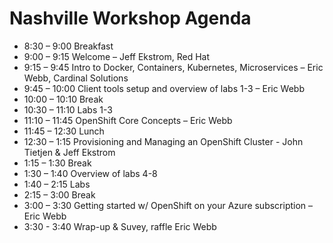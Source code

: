 # Nashville Workshop Agenda
* 8:30 – 9:00 Breakfast
* 9:00 – 9:15 Welcome – Jeff Ekstrom, Red Hat
* 9:15 – 9:45 Intro to Docker, Containers, Kubernetes, Microservices – Eric Webb, Cardinal Solutions
* 9:45 – 10:00 Client tools setup and overview of labs 1-3 – Eric Webb
* 10:00 – 10:10 Break
* 10:30 – 11:10 Labs 1-3
* 11:10 – 11:45 OpenShift Core Concepts – Eric Webb
* 11:45 – 12:30 Lunch
* 12:30 – 1:15 Provisioning and Managing an OpenShift Cluster - John Tietjen & Jeff Ekstrom
* 1:15 – 1:30 Break
* 1:30 – 1:40 Overview of labs 4-8
* 1:40 – 2:15 Labs
* 2:15 – 3:00 Break
* 3:00 – 3:30 Getting started w/ OpenShift on your Azure subscription – Eric Webb
* 3:30 - 3:40 Wrap-up & Suvey, raffle Eric Webb
